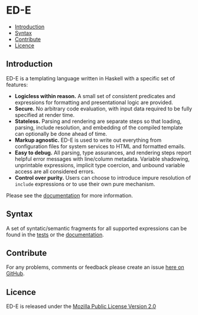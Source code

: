 # ED-E

* [Introduction](#introduction)
* [Syntax](#syntax)
* [Contribute](#contribute)
* [Licence](#licence)


## Introduction

ED-E is a templating language written in Haskell with a specific set of features:

* **Logicless within reason.** A small set of consistent predicates
  and expressions for formatting and presentational logic are provided.
* **Secure.** No arbitrary code evaluation, with input data required to be fully specified
  at render time.
* **Stateless.** Parsing and rendering are separate steps so that loading, parsing,
  include resolution, and embedding of the compiled template can optionally be
  done ahead of time.
* **Markup agnostic.** ED-E is used to write out everything from configuration files for
  system services to HTML and formatted emails.
* **Easy to debug.** All parsing, type assurances, and rendering steps report helpful
  error messages with line/column metadata. Variable shadowing, unprintable expressions,
  implicit type coercion, and unbound variable access are all considered errors.
* **Control over purity.** Users can choose to introduce impure resolution of
  `include` expressions or to use their own pure mechanism.

Please see the [documentation](http://brendanhay.github.io/ede/Text-EDE.html)
for more information.


## Syntax

A set of syntatic/semantic fragments for all supported expressions can be
found in the [tests](test/resources) or the [documentation](http://brendanhay.github.io/ede/Text-EDE.html#syntax).


## Contribute

For any problems, comments or feedback please create an issue [here on GitHub](github.com/brendanhay/ede/issues).


## Licence

ED-E is released under the [Mozilla Public License Version 2.0](http://www.mozilla.org/MPL/)
